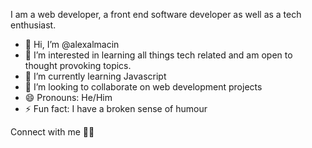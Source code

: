 I am a web developer, a front end software developer as well as a tech enthusiast.

- 👋 Hi, I’m @alexalmacin
- 👀 I’m interested in learning all things tech related and am open to thought provoking topics.
- 🌱 I’m currently learning Javascript
- 💞️ I’m looking to collaborate on web development projects
- 😄 Pronouns: He/Him
- ⚡ Fun fact: I have a broken sense of humour

Connect with me 🤝🏽
<!---
alexalmacin/alexalmacin is a ✨ special ✨ repository because its `README.md` (this file) appears on your GitHub profile.
You can click the Preview link to take a look at your changes.
--->
